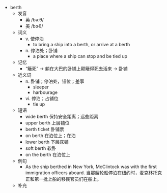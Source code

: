 - berth
  - 发音
    - 英 /bəːθ/
    - 美 /bɝθ/
  - 词义
    - v. 使停泊
      - to bring a ship into a berth, or arrive at a berth
    - n. 停泊处；卧铺
      - a place where a ship can stop and be tied up
  - 记忆
    - “簸死” → 躺在大巴的卧铺上颠簸得死去活来 → 卧铺
  - 近义词
    - n. 卧铺；停泊处，锚位；差事
      - sleeper
      - harbourage
    - vi. 停泊；占铺位
      - tie up
  - 短语
    - wide berth 保持安全距离；远些距离
    - upper berth 上层铺位
    - berth ticket 卧铺票
    - on berth 在泊位上；在泊
    - lower berth 下层床铺
    - soft berth 软卧
    - on the berth 在泊位上
  - 例句
    - As the ship berthed in New York, McClintock was with the first immigration officers aboard. 当那艘轮船停泊在纽约时，麦克林托克正和第一批上船的移民官员们在船上。
  - 补充